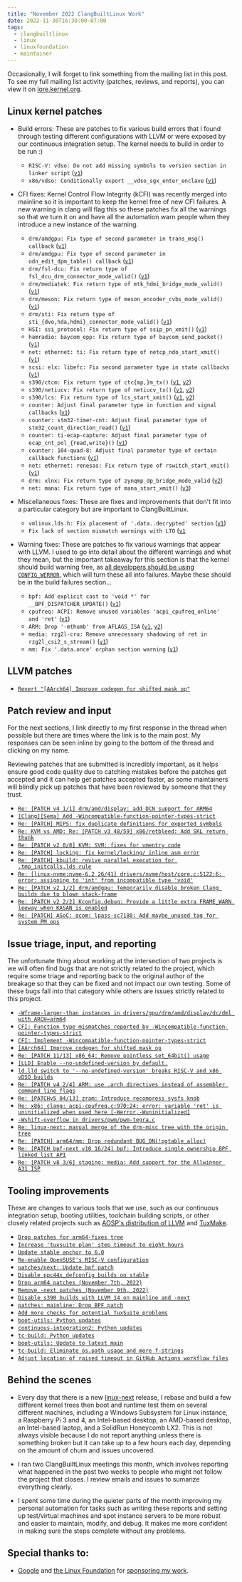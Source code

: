 ```yaml
---
title: "November 2022 ClangBuiltLinux Work"
date: 2022-11-30T16:30:00-07:00
tags:
  - clangbuiltlinux
  - linux
  - linuxfoundation
  - maintainer
---
```


Occasionally, I will forget to link something from the mailing list in this post. To see my full mailing list activity (patches, reviews, and reports), you can view it on [lore.kernel.org](https://lore.kernel.org/all/?q=f:nathan@kernel.org).

## Linux kernel patches

* Build errors: These are patches to fix various build errors that I found through testing different configurations with LLVM or were exposed by our continuous integration setup. The kernel needs to build in order to be run :)

  * `RISC-V: vdso: Do not add missing symbols to version section in linker script` ([`v1`](https://lore.kernel.org/20221108171324.3377226-1-nathan@kernel.org/))
  * `x86/vdso: Conditionally export __vdso_sgx_enter_enclave` ([`v1`](https://lore.kernel.org/20221109000306.1407357-1-nathan@kernel.org/))

* CFI fixes: Kernel Control Flow Integrity (kCFI) was recently merged into mainline so it is important to keep the kernel free of new CFI failures. A new warning in clang will flag this so these patches fix all the warnings so that we turn it on and have all the automation warn people when they introduce a new instance of the warning.

  * `drm/amdgpu: Fix type of second parameter in trans_msg() callback` ([`v1`](https://lore.kernel.org/20221102152540.2389891-1-nathan@kernel.org/))
  * `drm/amdgpu: Fix type of second parameter in odn_edit_dpm_table() callback` ([`v1`](https://lore.kernel.org/20221102152540.2389891-2-nathan@kernel.org/))
  * `drm/fsl-dcu: Fix return type of fsl_dcu_drm_connector_mode_valid()` ([`v1`](https://lore.kernel.org/20221102154215.78059-1-nathan@kernel.org/))
  * `drm/mediatek: Fix return type of mtk_hdmi_bridge_mode_valid()` ([`v1`](https://lore.kernel.org/20221102154712.540548-1-nathan@kernel.org/))
  * `drm/meson: Fix return type of meson_encoder_cvbs_mode_valid()` ([`v1`](https://lore.kernel.org/20221102155242.1927166-1-nathan@kernel.org/))
  * `drm/sti: Fix return type of sti_{dvo,hda,hdmi}_connector_mode_valid()` ([`v1`](https://lore.kernel.org/20221102155623.3042869-1-nathan@kernel.org/))
  * `HSI: ssi_protocol: Fix return type of ssip_pn_xmit()` ([`v1`](https://lore.kernel.org/20221102160233.4042756-1-nathan@kernel.org/))
  * `hamradio: baycom_epp: Fix return type of baycom_send_packet()` ([`v1`](https://lore.kernel.org/20221102160610.1186145-1-nathan@kernel.org/))
  * `net: ethernet: ti: Fix return type of netcp_ndo_start_xmit()` ([`v1`](https://lore.kernel.org/20221102160933.1601260-1-nathan@kernel.org/))
  * `scsi: elx: libefc: Fix second parameter type in state callbacks` ([`v1`](https://lore.kernel.org/20221102161906.2781508-1-nathan@kernel.org/))
  * `s390/ctcm: Fix return type of ctc{mp,}m_tx()` ([`v1`](https://lore.kernel.org/20221102163252.49175-1-nathan@kernel.org/), [`v2`](20221103170130.1727408-1-nathan@kernel.org))
  * `s390/netiucv: Fix return type of netiucv_tx()` ([`v1`](https://lore.kernel.org/20221102163252.49175-2-nathan@kernel.org/), [`v2`](20221103170130.1727408-2-nathan@kernel.org))
  * `s390/lcs: Fix return type of lcs_start_xmit()` ([`v1`](https://lore.kernel.org/20221102163252.49175-3-nathan@kernel.org/), [`v2`](20221103170130.1727408-3-nathan@kernel.org))
  * `counter: Adjust final parameter type in function and signal callbacks` ([`v1`](https://lore.kernel.org/20221102172217.2860740-1-nathan@kernel.org/))
  * `counter: stm32-timer-cnt: Adjust final parameter type of stm32_count_direction_read()` ([`v1`](https://lore.kernel.org/20221102172217.2860740-2-nathan@kernel.org/))
  * `counter: ti-ecap-capture: Adjust final parameter type of ecap_cnt_pol_{read,write}()` ([`v1`](https://lore.kernel.org/20221102172217.2860740-3-nathan@kernel.org/))
  * `counter: 104-quad-8: Adjust final parameter type of certain callback functions` ([`v1`](https://lore.kernel.org/20221102172217.2860740-4-nathan@kernel.org/))
  * `net: ethernet: renesas: Fix return type of rswitch_start_xmit()` ([`v1`](https://lore.kernel.org/20221102160933.1601260-1-nathan@kernel.org/))
  * `drm: xlnx: Fix return type of zynqmp_dp_bridge_mode_valid` ([`v2`](https://lore.kernel.org/20221109001424.1422495-1-nathan@kernel.org/))
  * `net: mana: Fix return type of mana_start_xmit()` ([`v3`](https://lore.kernel.org/20221109002629.1446680-1-nathan@kernel.org/))

* Miscellaneous fixes: These are fixes and improvements that don't fit into a particular category but are important to ClangBuiltLinux.

  * `vmlinux.lds.h: Fix placement of '.data..decrypted' section` ([`v1`](https://lore.kernel.org/20221108174934.3384275-1-nathan@kernel.org/))
  * `Fix lack of section mismatch warnings with LTO` ([`v1`](https://lore.kernel.org/20221129190123.872394-1-nathan@kernel.org/)

* Warning fixes: These are patches to fix various warnings that appear with LLVM. I used to go into detail about the different warnings and what they mean, but the important takeaway for this section is that the kernel should build warning free, as [all developers should be using `CONFIG_WERROR`](https://lore.kernel.org/r/CAHk-=wifoM9VOp-55OZCRcO9MnqQ109UTuCiXeZ-eyX_JcNVGg@mail.gmail.com/), which will turn these all into failures. Maybe these should be in the build failures section...

  * `bpf: Add explicit cast to 'void *' for __BPF_DISPATCHER_UPDATE()` ([`v1`](https://lore.kernel.org/20221107170711.42409-1-nathan@kernel.org/))
  * `cpufreq: ACPI: Remove unused variables 'acpi_cpufreq_online' and 'ret'` ([`v1`](https://lore.kernel.org/20221108170103.3375832-1-nathan@kernel.org/))
  * `ARM: Drop '-mthumb' from AFLAGS_ISA` ([`v1`](https://lore.kernel.org/20221114225719.1657174-1-nathan@kernel.org/), [`v2`](https://lore.kernel.org/20221118003057.3223394-1-nathan@kernel.org/))
  * `media: rzg2l-cru: Remove unnecessary shadowing of ret in rzg2l_csi2_s_stream()` ([`v1`](https://lore.kernel.org/20221128061622.1470489-1-nathan@kernel.org/))
  * `mm: Fix '.data.once' orphan section warning` ([`v1`](https://lore.kernel.org/20221128225345.9383-1-nathan@kernel.org/))



## LLVM patches

* [`Revert "[AArch64] Improve codegen for shifted mask op"`](https://github.com/llvm/llvm-project/commit/74bace2dfe57d9cf569addf94af4e01a990d2374)



## Patch review and input

For the next sections, I link directly to my first response in the thread when possible but there are times where the link is to the main post. My responses can be seen inline by going to the bottom of the thread and clicking on my name.

Reviewing patches that are submitted is incredibly important, as it helps ensure good code quality due to catching mistakes before the patches get accepted and it can help get patches accepted faster, as some maintainers will blindly pick up patches that have been reviewed by someone that they trust.

* [`Re: [PATCH v4 1/1] drm/amd/display: add DCN support for ARM64`](https://lore.kernel.org/Y2FJ5wXpEpKf9v%2FP@dev-arch.thelio-3990X/)
* [`[Clang][Sema] Add -Wincompatible-function-pointer-types-strict`](https://reviews.llvm.org/D136790)
* [`Re: [PATCH] MIPS: fix duplicate definitions for exported symbols`](https://lore.kernel.org/Y2LEvg5PEdbAtQ3e@dev-arch.thelio-3990X/)
* [`Re: KVM vs AMD: Re: [PATCH v3 48/59] x86/retbleed: Add SKL return thunk`](https://lore.kernel.org/Y2UwqXd3NFYJrjWG@dev-arch.thelio-3990X/)
* [`Re: [PATCH v2 0/8] KVM: SVM: fixes for vmentry code`](https://lore.kernel.org/Y2qxfcHC6OgBdfl8@dev-arch.thelio-3990X/)
* [`Re: [PATCH] locking: fix kernel/locking/ inline asm error`](https://lore.kernel.org/Y2rayPgDfL2NYcjQ@dev-arch.thelio-3990X/)
* [`Re: [PATCH] kbuild: revive parallel execution for .tmp_initcalls.lds rule`](https://lore.kernel.org/Y3La2mwCgD8r%2F5PI@dev-arch.thelio-3990X/)
* [`Re: [linux-nvme:nvme-6.2 26/41] drivers/nvme/host/core.c:5122:6: error: assigning to 'int' from incompatible type 'void'`](https://lore.kernel.org/Y3PLZxNwqioynAtw@dev-arch.thelio-3990X/)
* [`Re: [PATCH v2 1/2] drm/amdgpu: Temporarily disable broken Clang builds due to blown stack-frame`](https://lore.kernel.org/Y4RMphf6BUGLA5B6@dev-arch.thelio-3990X/)
* [`Re: [PATCH v2 2/2] Kconfig.debug: Provide a little extra FRAME_WARN leeway when KASAN is enabled`](https://lore.kernel.org/Y4RMyAoa0+sJS9F3@dev-arch.thelio-3990X/)
* [`Re: [PATCH] ASoC: qcom: lpass-sc7180: Add maybe_unused tag for system PM ops`](https://lore.kernel.org/Y4YpELN4%2F0cesonb@dev-arch.thelio-3990X/)



## Issue triage, input, and reporting

The unfortunate thing about working at the intersection of two projects is we will often find bugs that are not strictly related to the project, which require some triage and reporting back to the original author of the breakage so that they can be fixed and not impact our own testing. Some of these bugs fall into that category while others are issues strictly related to this project.

* [`-Wframe-larger-than instances in drivers/gpu/drm/amd/display/dc/dml with ARCH=arm64`](https://github.com/ClangBuiltLinux/linux/issues/1752)
* [`CFI: Function type mismatches reported by -Wincompatible-function-pointer-types-strict`](https://github.com/ClangBuiltLinux/linux/issues/1750)
* [`CFI: Implement -Wincompatible-function-pointer-types-strict`](https://github.com/ClangBuiltLinux/linux/issues/1745)
* [`[AArch64] Improve codegen for shifted mask op`](https://reviews.llvm.org/D136014)
* [`Re: [PATCH 11/13] x86_64: Remove pointless set_64bit() usage`](https://lore.kernel.org/Y2QR%2FBRHjjYUNszh@dev-arch.thelio-3990X/)
* [`[LLD] Enable --no-undefined-version by default.`](https://reviews.llvm.org/D135402)
* [`ld.lld switch to '--no-undefined-version' breaks RISC-V and x86 vDSO builds`](https://github.com/ClangBuiltLinux/linux/issues/1756)
* [`Re: [PATCH v4 2/4] ARM: use .arch directives instead of assembler command line flags`](https://lore.kernel.org/Y2qgTyFcPdnNfkpj@dev-arch.thelio-3990X/)
* [`Re: [PATCHv5 04/13] zram: Introduce recompress sysfs knob`](https://lore.kernel.org/Y2z4DbuYgDJ%2Fv8u+@dev-arch.thelio-3990X/)
* [`Re: x86: clang: acpi-cpufreq.c:970:24: error: variable 'ret' is uninitialized when used here [-Werror,-Wuninitialized]`](https://lore.kernel.org/Y2zysjBdAERPdUOQ@dev-arch.thelio-3990X/)
* [`-Wshift-overflow in drivers/pwm/pwm-tegra.c`](https://github.com/ClangBuiltLinux/linux/issues/1759)
* [`Re: linux-next: manual merge of the drm-misc tree with the origin tree`](https://lore.kernel.org/Y3ZvffZiR+SgtY6h@dev-arch.thelio-3990X/)
* [`Re: [PATCH] arm64/mm: Drop redundant BUG_ON(!pgtable_alloc)`](https://lore.kernel.org/Y3pS5fdZ3MdLZ00t@dev-arch.thelio-3990X/)
* [`Re: [PATCH bpf-next v10 16/24] bpf: Introduce single ownership BPF linked list API`](https://lore.kernel.org/Y3vE0T3BRxKZYgnb@dev-arch.thelio-3990X/)
* [`Re: [PATCH v8 3/6] staging: media: Add support for the Allwinner A31 ISP`](https://lore.kernel.org/Y4RVzSM4FQ%2FtYQAV@dev-arch.thelio-3990X/)



## Tooling improvements

These are changes to various tools that we use, such as our continuous integration setup, booting utilities, toolchain building scripts, or other closely related projects such as [AOSP's distribution of LLVM](https://android.googlesource.com/platform/prebuilts/clang/host/linux-x86/) and [TuxMake](https://tuxmake.org).

* [`Drop patches for arm64-fixes tree`](https://github.com/ClangBuiltLinux/continuous-integration2/pull/463)
* [`Increase 'tuxsuite plan' step timeout to eight hours`](https://github.com/ClangBuiltLinux/continuous-integration2/pull/464)
* [`Update stable anchor to 6.0`](https://github.com/ClangBuiltLinux/continuous-integration2/pull/465)
* [`Re-enable OpenSUSE's RISC-V configuration`](https://github.com/ClangBuiltLinux/continuous-integration2/pull/466)
* [`patches/next: Update bpf patch`](https://github.com/ClangBuiltLinux/continuous-integration2/pull/467)
* [`Disable ppc44x_defconfig builds on stable`](https://github.com/ClangBuiltLinux/continuous-integration2/pull/468)
* [`Drop arm64 patches (November 7th, 2022)`](https://github.com/ClangBuiltLinux/continuous-integration2/pull/469)
* [`Remove -next patches (November 9th, 2022)`](https://github.com/ClangBuiltLinux/continuous-integration2/pull/470)
* [`Disable s390 builds with LLVM 14 on mainline and -next`](https://github.com/ClangBuiltLinux/continuous-integration2/pull/471)
* [`patches: mainline: Drop BPF patch`](https://github.com/ClangBuiltLinux/continuous-integration2/pull/473)
* [`Add more checks for potential TuxSuite problems`](https://github.com/ClangBuiltLinux/continuous-integration2/pull/474)
* [`boot-utils: Python updates`](https://github.com/ClangBuiltLinux/boot-utils/pull/76)
* [`continuous-integration2: Python updates`](https://github.com/ClangBuiltLinux/continuous-integration2/pull/475)
* [`tc-build: Python updates`](https://github.com/ClangBuiltLinux/tc-build/pull/208)
* [`boot-utils: Update to latest main`](https://github.com/ClangBuiltLinux/continuous-integration2/pull/476)
* [`tc-build: Eliminate os.path usage and more f-strings`](https://github.com/ClangBuiltLinux/tc-build/pull/209)
* [`Adjust location of raised timeout in GitHub Actions workflow files`](https://github.com/ClangBuiltLinux/continuous-integration2/pull/477)



## Behind the scenes

* Every day that there is a new [linux-next](https://git.kernel.org/pub/scm/linux/kernel/git/next/linux-next.git/) release, I rebase and build a few different kernel trees then boot and runtime test them on several different machines, including a Windows Subsystem for Linux instance, a Raspberry Pi 3 and 4, an Intel-based desktop, an AMD-based desktop, an Intel-based laptop, and a SolidRun Honeycomb LX2. This is not always visible because I do not report anything unless there is something broken but it can take up to a few hours each day, depending on the amount of churn and issues uncovered.

* I ran two ClangBuiltLinux meetings this month, which involves reporting what happened in the past two weeks to people who might not follow the project that closes. I review emails and issues to sumarize everything clearly.

* I spent some time during the quieter parts of the month improving my personal automation for tasks such as writing these reports and setting up test/virtual machines and spot instance servers to be more robust and easier to maintain, modify, and debug. It makes me more confident in making sure the steps complete without any problems.



## Special thanks to:

* [Google](https://www.google.com/) and [the Linux Foundation](https://linuxfoundation.org/) for [sponsoring my work](https://linuxfoundation.org/en/press-release/google-funds-linux-kernel-developers-to-focus-exclusively-on-security/).
